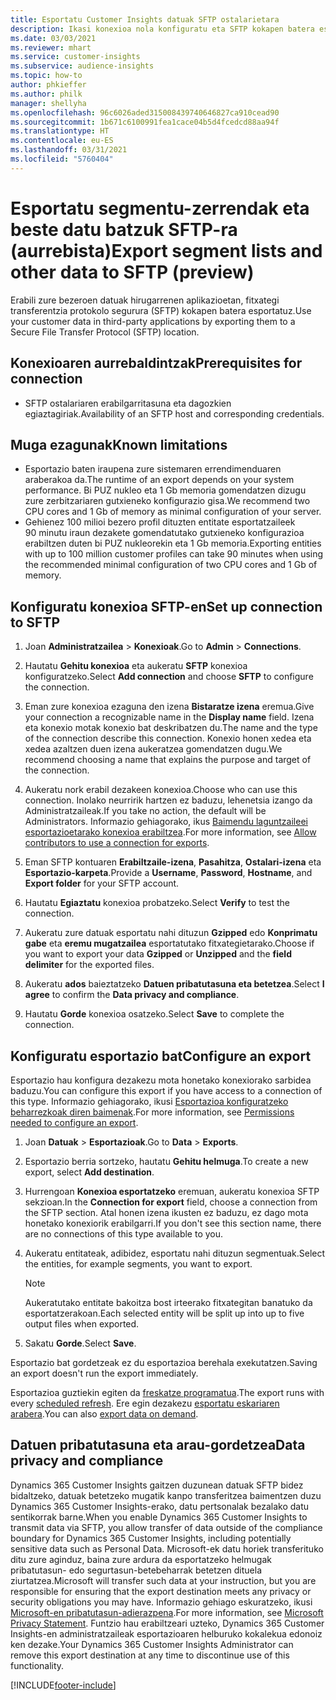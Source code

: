 ```yaml
---
title: Esportatu Customer Insights datuak SFTP ostalarietara
description: Ikasi konexioa nola konfiguratu eta SFTP kokapen batera esportatu.
ms.date: 03/03/2021
ms.reviewer: mhart
ms.service: customer-insights
ms.subservice: audience-insights
ms.topic: how-to
author: phkieffer
ms.author: philk
manager: shellyha
ms.openlocfilehash: 96c6026aded315008439740646827ca910cead90
ms.sourcegitcommit: 1b671c6100991fea1cace04b5d4fcedcd88aa94f
ms.translationtype: HT
ms.contentlocale: eu-ES
ms.lasthandoff: 03/31/2021
ms.locfileid: "5760404"
---
```

# <a name="export-segment-lists-and-other-data-to-sftp-preview"></a><span data-ttu-id="69eae-103">Esportatu segmentu-zerrendak eta beste datu batzuk SFTP-ra (aurrebista)</span><span class="sxs-lookup"><span data-stu-id="69eae-103">Export segment lists and other data to SFTP (preview)</span></span>

<span data-ttu-id="69eae-104">Erabili zure bezeroen datuak hirugarrenen aplikazioetan, fitxategi transferentzia protokolo segurura (SFTP) kokapen batera esportatuz.</span><span class="sxs-lookup"><span data-stu-id="69eae-104">Use your customer data in third-party applications by exporting them to a Secure File Transfer Protocol (SFTP) location.</span></span>

## <a name="prerequisites-for-connection"></a><span data-ttu-id="69eae-105">Konexioaren aurrebaldintzak</span><span class="sxs-lookup"><span data-stu-id="69eae-105">Prerequisites for connection</span></span>

- <span data-ttu-id="69eae-106">SFTP ostalariaren erabilgarritasuna eta dagozkien egiaztagiriak.</span><span class="sxs-lookup"><span data-stu-id="69eae-106">Availability of an SFTP host and corresponding credentials.</span></span>

## <a name="known-limitations"></a><span data-ttu-id="69eae-107">Muga ezagunak</span><span class="sxs-lookup"><span data-stu-id="69eae-107">Known limitations</span></span>

- <span data-ttu-id="69eae-108">Esportazio baten iraupena zure sistemaren errendimenduaren araberakoa da.</span><span class="sxs-lookup"><span data-stu-id="69eae-108">The runtime of an export depends on your system performance.</span></span> <span data-ttu-id="69eae-109">Bi PUZ nukleo eta 1 Gb memoria gomendatzen dizugu zure zerbitzariaren gutxieneko konfigurazio gisa.</span><span class="sxs-lookup"><span data-stu-id="69eae-109">We recommend two CPU cores and 1 Gb of memory as minimal configuration of your server.</span></span> 
- <span data-ttu-id="69eae-110">Gehienez 100 milioi bezero profil dituzten entitate esportatzaileek 90 minutu iraun dezakete gomendatutako gutxieneko konfigurazioa erabiltzen duten bi PUZ nukleorekin eta 1 Gb memoria.</span><span class="sxs-lookup"><span data-stu-id="69eae-110">Exporting entities with up to 100 million customer profiles can take 90 minutes when using the recommended minimal configuration of two CPU cores and 1 Gb of memory.</span></span> 

## <a name="set-up-connection-to-sftp"></a><span data-ttu-id="69eae-111">Konfiguratu konexioa SFTP-en</span><span class="sxs-lookup"><span data-stu-id="69eae-111">Set up connection to SFTP</span></span>

1. <span data-ttu-id="69eae-112">Joan **Administratzailea** > **Konexioak**.</span><span class="sxs-lookup"><span data-stu-id="69eae-112">Go to **Admin** > **Connections**.</span></span>

1. <span data-ttu-id="69eae-113">Hautatu **Gehitu konexioa** eta aukeratu **SFTP** konexioa konfiguratzeko.</span><span class="sxs-lookup"><span data-stu-id="69eae-113">Select **Add connection** and choose **SFTP** to configure the connection.</span></span>

1. <span data-ttu-id="69eae-114">Eman zure konexioa ezaguna den izena **Bistaratze izena** eremua.</span><span class="sxs-lookup"><span data-stu-id="69eae-114">Give your connection a recognizable name in the **Display name** field.</span></span> <span data-ttu-id="69eae-115">Izena eta konexio motak konexio bat deskribatzen du.</span><span class="sxs-lookup"><span data-stu-id="69eae-115">The name and the type of the connection describe this connection.</span></span> <span data-ttu-id="69eae-116">Konexio honen xedea eta xedea azaltzen duen izena aukeratzea gomendatzen dugu.</span><span class="sxs-lookup"><span data-stu-id="69eae-116">We recommend choosing a name that explains the purpose and target of the connection.</span></span>

1. <span data-ttu-id="69eae-117">Aukeratu nork erabil dezakeen konexioa.</span><span class="sxs-lookup"><span data-stu-id="69eae-117">Choose who can use this connection.</span></span> <span data-ttu-id="69eae-118">Inolako neurririk hartzen ez baduzu, lehenetsia izango da Administratzaileak.</span><span class="sxs-lookup"><span data-stu-id="69eae-118">If you take no action, the default will be Administrators.</span></span> <span data-ttu-id="69eae-119">Informazio gehiagorako, ikus [Baimendu laguntzaileei esportazioetarako konexioa erabiltzea](connections.md#allow-contributors-to-use-a-connection-for-exports).</span><span class="sxs-lookup"><span data-stu-id="69eae-119">For more information, see [Allow contributors to use a connection for exports](connections.md#allow-contributors-to-use-a-connection-for-exports).</span></span>

1. <span data-ttu-id="69eae-120">Eman SFTP kontuaren **Erabiltzaile-izena**, **Pasahitza**, **Ostalari-izena** eta **Esportazio-karpeta**.</span><span class="sxs-lookup"><span data-stu-id="69eae-120">Provide a **Username**, **Password**, **Hostname**, and **Export folder** for your SFTP account.</span></span>

1. <span data-ttu-id="69eae-121">Hautatu **Egiaztatu** konexioa probatzeko.</span><span class="sxs-lookup"><span data-stu-id="69eae-121">Select **Verify** to test the connection.</span></span>

1. <span data-ttu-id="69eae-122">Aukeratu zure datuak esportatu nahi dituzun **Gzipped** edo **Konprimatu gabe** eta **eremu mugatzailea** esportatutako fitxategietarako.</span><span class="sxs-lookup"><span data-stu-id="69eae-122">Choose if you want to export your data **Gzipped** or **Unzipped** and the **field delimiter** for the exported files.</span></span>

1. <span data-ttu-id="69eae-123">Aukeratu **ados** baieztatzeko **Datuen pribatutasuna eta betetzea**.</span><span class="sxs-lookup"><span data-stu-id="69eae-123">Select **I agree** to confirm the **Data privacy and compliance**.</span></span>

1. <span data-ttu-id="69eae-124">Hautatu **Gorde** konexioa osatzeko.</span><span class="sxs-lookup"><span data-stu-id="69eae-124">Select **Save** to complete the connection.</span></span>

## <a name="configure-an-export"></a><span data-ttu-id="69eae-125">Konfiguratu esportazio bat</span><span class="sxs-lookup"><span data-stu-id="69eae-125">Configure an export</span></span>

<span data-ttu-id="69eae-126">Esportazio hau konfigura dezakezu mota honetako konexiorako sarbidea baduzu.</span><span class="sxs-lookup"><span data-stu-id="69eae-126">You can configure this export if you have access to a connection of this type.</span></span> <span data-ttu-id="69eae-127">Informazio gehiagorako, ikusi [Esportazioa konfiguratzeko beharrezkoak diren baimenak](export-destinations.md#set-up-a-new-export).</span><span class="sxs-lookup"><span data-stu-id="69eae-127">For more information, see [Permissions needed to configure an export](export-destinations.md#set-up-a-new-export).</span></span>

1. <span data-ttu-id="69eae-128">Joan **Datuak** > **Esportazioak**.</span><span class="sxs-lookup"><span data-stu-id="69eae-128">Go to **Data** > **Exports**.</span></span>

1. <span data-ttu-id="69eae-129">Esportazio berria sortzeko, hautatu **Gehitu helmuga**.</span><span class="sxs-lookup"><span data-stu-id="69eae-129">To create a new export, select **Add destination**.</span></span>

1. <span data-ttu-id="69eae-130">Hurrengoan **Konexioa esportatzeko** eremuan, aukeratu konexioa SFTP sekzioan.</span><span class="sxs-lookup"><span data-stu-id="69eae-130">In the **Connection for export** field, choose a connection from the SFTP section.</span></span> <span data-ttu-id="69eae-131">Atal honen izena ikusten ez baduzu, ez dago mota honetako konexiorik erabilgarri.</span><span class="sxs-lookup"><span data-stu-id="69eae-131">If you don't see this section name, there are no connections of this type available to you.</span></span>

1. <span data-ttu-id="69eae-132">Aukeratu entitateak, adibidez, esportatu nahi dituzun segmentuak.</span><span class="sxs-lookup"><span data-stu-id="69eae-132">Select the entities, for example segments, you want to export.</span></span>

   > [!NOTE]
   > <span data-ttu-id="69eae-133">Aukeratutako entitate bakoitza bost irteerako fitxategitan banatuko da esportatzerakoan.</span><span class="sxs-lookup"><span data-stu-id="69eae-133">Each selected entity will be split up into up to five output files when exported.</span></span> 

1. <span data-ttu-id="69eae-134">Sakatu **Gorde**.</span><span class="sxs-lookup"><span data-stu-id="69eae-134">Select **Save**.</span></span>

<span data-ttu-id="69eae-135">Esportazio bat gordetzeak ez du esportazioa berehala exekutatzen.</span><span class="sxs-lookup"><span data-stu-id="69eae-135">Saving an export doesn't run the export immediately.</span></span>

<span data-ttu-id="69eae-136">Esportazioa guztiekin egiten da [freskatze programatua](system.md#schedule-tab).</span><span class="sxs-lookup"><span data-stu-id="69eae-136">The export runs with every [scheduled refresh](system.md#schedule-tab).</span></span> <span data-ttu-id="69eae-137">Ere egin dezakezu [esportatu eskariaren arabera](export-destinations.md#run-exports-on-demand).</span><span class="sxs-lookup"><span data-stu-id="69eae-137">You can also [export data on demand](export-destinations.md#run-exports-on-demand).</span></span> 

## <a name="data-privacy-and-compliance"></a><span data-ttu-id="69eae-138">Datuen pribatutasuna eta arau-gordetzea</span><span class="sxs-lookup"><span data-stu-id="69eae-138">Data privacy and compliance</span></span>

<span data-ttu-id="69eae-139">Dynamics 365 Customer Insights gaitzen duzunean datuak SFTP bidez bidaltzeko, datuak betetzeko mugatik kanpo transferitzea baimentzen duzu Dynamics 365 Customer Insights-erako, datu pertsonalak bezalako datu sentikorrak barne.</span><span class="sxs-lookup"><span data-stu-id="69eae-139">When you enable Dynamics 365 Customer Insights to transmit data via SFTP, you allow transfer of data outside of the compliance boundary for Dynamics 365 Customer Insights, including potentially sensitive data such as Personal Data.</span></span> <span data-ttu-id="69eae-140">Microsoft-ek datu horiek transferituko ditu zure aginduz, baina zure ardura da esportatzeko helmugak pribatutasun- edo segurtasun-betebeharrak betetzen dituela ziurtatzea.</span><span class="sxs-lookup"><span data-stu-id="69eae-140">Microsoft will transfer such data at your instruction, but you are responsible for ensuring that the export destination meets any privacy or security obligations you may have.</span></span> <span data-ttu-id="69eae-141">Informazio gehiago eskuratzeko, ikusi [Microsoft-en pribatutasun-adierazpena](https://go.microsoft.com/fwlink/?linkid=396732).</span><span class="sxs-lookup"><span data-stu-id="69eae-141">For more information, see [Microsoft Privacy Statement](https://go.microsoft.com/fwlink/?linkid=396732).</span></span>
<span data-ttu-id="69eae-142">Funtzio hau erabiltzeari uzteko, Dynamics 365 Customer Insights-en administratzaileak esportazioaren helburuko kokalekua edonoiz ken dezake.</span><span class="sxs-lookup"><span data-stu-id="69eae-142">Your Dynamics 365 Customer Insights Administrator can remove this export destination at any time to discontinue use of this functionality.</span></span>

[!INCLUDE[footer-include](../includes/footer-banner.md)]
